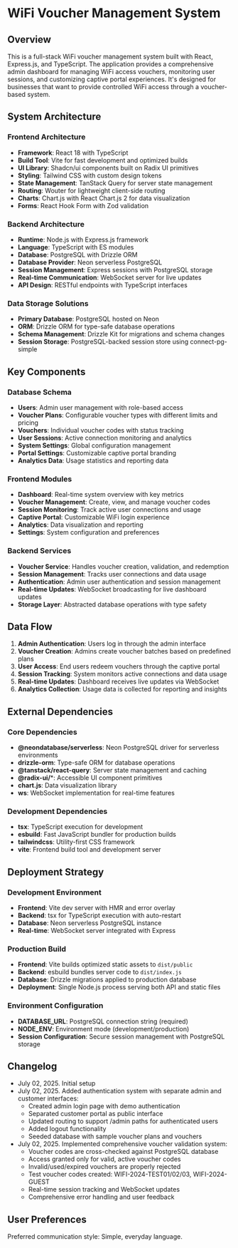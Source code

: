 # WiFi Voucher Management System

## Overview

This is a full-stack WiFi voucher management system built with React, Express.js, and TypeScript. The application provides a comprehensive admin dashboard for managing WiFi access vouchers, monitoring user sessions, and customizing captive portal experiences. It's designed for businesses that want to provide controlled WiFi access through a voucher-based system.

## System Architecture

### Frontend Architecture
- **Framework**: React 18 with TypeScript
- **Build Tool**: Vite for fast development and optimized builds
- **UI Library**: Shadcn/ui components built on Radix UI primitives
- **Styling**: Tailwind CSS with custom design tokens
- **State Management**: TanStack Query for server state management
- **Routing**: Wouter for lightweight client-side routing
- **Charts**: Chart.js with React Chart.js 2 for data visualization
- **Forms**: React Hook Form with Zod validation

### Backend Architecture
- **Runtime**: Node.js with Express.js framework
- **Language**: TypeScript with ES modules
- **Database**: PostgreSQL with Drizzle ORM
- **Database Provider**: Neon serverless PostgreSQL
- **Session Management**: Express sessions with PostgreSQL storage
- **Real-time Communication**: WebSocket server for live updates
- **API Design**: RESTful endpoints with TypeScript interfaces

### Data Storage Solutions
- **Primary Database**: PostgreSQL hosted on Neon
- **ORM**: Drizzle ORM for type-safe database operations
- **Schema Management**: Drizzle Kit for migrations and schema changes
- **Session Storage**: PostgreSQL-backed session store using connect-pg-simple

## Key Components

### Database Schema
- **Users**: Admin user management with role-based access
- **Voucher Plans**: Configurable voucher types with different limits and pricing
- **Vouchers**: Individual voucher codes with status tracking
- **User Sessions**: Active connection monitoring and analytics
- **System Settings**: Global configuration management
- **Portal Settings**: Customizable captive portal branding
- **Analytics Data**: Usage statistics and reporting data

### Frontend Modules
- **Dashboard**: Real-time system overview with key metrics
- **Voucher Management**: Create, view, and manage voucher codes
- **Session Monitoring**: Track active user connections and usage
- **Captive Portal**: Customizable WiFi login experience
- **Analytics**: Data visualization and reporting
- **Settings**: System configuration and preferences

### Backend Services
- **Voucher Service**: Handles voucher creation, validation, and redemption
- **Session Management**: Tracks user connections and data usage
- **Authentication**: Admin user authentication and session management
- **Real-time Updates**: WebSocket broadcasting for live dashboard updates
- **Storage Layer**: Abstracted database operations with type safety

## Data Flow

1. **Admin Authentication**: Users log in through the admin interface
2. **Voucher Creation**: Admins create voucher batches based on predefined plans
3. **User Access**: End users redeem vouchers through the captive portal
4. **Session Tracking**: System monitors active connections and data usage
5. **Real-time Updates**: Dashboard receives live updates via WebSocket
6. **Analytics Collection**: Usage data is collected for reporting and insights

## External Dependencies

### Core Dependencies
- **@neondatabase/serverless**: Neon PostgreSQL driver for serverless environments
- **drizzle-orm**: Type-safe ORM for database operations
- **@tanstack/react-query**: Server state management and caching
- **@radix-ui/***: Accessible UI component primitives
- **chart.js**: Data visualization library
- **ws**: WebSocket implementation for real-time features

### Development Dependencies
- **tsx**: TypeScript execution for development
- **esbuild**: Fast JavaScript bundler for production builds
- **tailwindcss**: Utility-first CSS framework
- **vite**: Frontend build tool and development server

## Deployment Strategy

### Development Environment
- **Frontend**: Vite dev server with HMR and error overlay
- **Backend**: tsx for TypeScript execution with auto-restart
- **Database**: Neon serverless PostgreSQL instance
- **Real-time**: WebSocket server integrated with Express

### Production Build
- **Frontend**: Vite builds optimized static assets to `dist/public`
- **Backend**: esbuild bundles server code to `dist/index.js`
- **Database**: Drizzle migrations applied to production database
- **Deployment**: Single Node.js process serving both API and static files

### Environment Configuration
- **DATABASE_URL**: PostgreSQL connection string (required)
- **NODE_ENV**: Environment mode (development/production)
- **Session Configuration**: Secure session management with PostgreSQL storage

## Changelog

- July 02, 2025. Initial setup
- July 02, 2025. Added authentication system with separate admin and customer interfaces:
  * Created admin login page with demo authentication
  * Separated customer portal as public interface
  * Updated routing to support /admin paths for authenticated users
  * Added logout functionality
  * Seeded database with sample voucher plans and vouchers
- July 02, 2025. Implemented comprehensive voucher validation system:
  * Voucher codes are cross-checked against PostgreSQL database
  * Access granted only for valid, active voucher codes
  * Invalid/used/expired vouchers are properly rejected
  * Test voucher codes created: WIFI-2024-TEST01/02/03, WIFI-2024-GUEST
  * Real-time session tracking and WebSocket updates
  * Comprehensive error handling and user feedback

## User Preferences

Preferred communication style: Simple, everyday language.